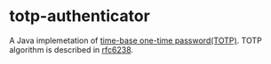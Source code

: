 # totp-authenticator
A Java implemetation of [time-base one-time password(TOTP)](https://en.wikipedia.org/wiki/Time-based_One-time_Password_Algorithm). TOTP algorithm is described in [rfc6238](https://tools.ietf.org/html/rfc6238).
